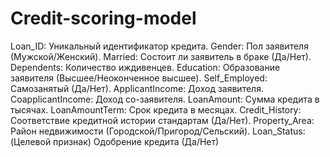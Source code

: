 # Credit-scoring-model



Loan_ID:  Уникальный идентификатор кредита.
Gender:   Пол заявителя (Мужской/Женский).
Married: Состоит ли заявитель в браке (Да/Нет).
Dependents:  Количество иждивенцев.
Education:   Образование заявителя (Высшее/Неоконченное высшее).
Self_Employed:  Самозанятый (Да/Нет).
ApplicantIncome:  Доход заявителя.
CoapplicantIncome:  Доход со-заявителя.
LoanAmount:  Сумма кредита в тысячах.
LoanAmountTerm:   Срок кредита в месяцах.
Credit_History: Соответствие кредитной истории стандартам (Да/Нет).
Property_Area:  Район недвижимости (Городской/Пригород/Сельский).
Loan_Status:  (Целевой признак) Одобрение кредита (Да/Нет)

